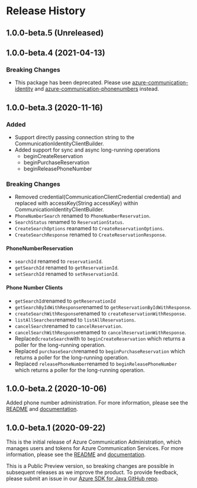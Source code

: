 # Release History

## 1.0.0-beta.5 (Unreleased)


## 1.0.0-beta.4 (2021-04-13)
### Breaking Changes
- This package has been deprecated. Please use [azure-communication-identity][identity] and [azure-communication-phonenumbers][phone_numbers] instead.

## 1.0.0-beta.3 (2020-11-16)
### Added
- Support directly passing connection string to the CommunicationIdentityClientBuilder.
- Added support for sync and async long-running operations
    - beginCreateReservation
    - beginPurchaseReservation
    - beginReleasePhoneNumber

### Breaking Changes
- Removed credential(CommunicationClientCredential credential) and replaced with
accessKey(String accessKey) within CommunicationIdentityClientBuilder.
- `PhoneNumberSearch` renamed to `PhoneNumberReservation`.
- `SearchStatus` renamed to `ReservationStatus`.
- `CreateSearchOptions` reanamed to `CreateReservationOptions`.
- `CreateSearchResponse` renamed to `CreateReservationResponse`.

#### PhoneNumberReservation
- `searchId` renamed to `reservationId`.
- `getSearchId` renamed to `getReservationId`.
- `setSearchId` renamed to `setReservationId`.

#### Phone Number Clients
- `getSearchId`renamed to `getReservationId`
- `getSearchByIdWithResponse`renamed to `getReservationByIdWithResponse`.
- `createSearchWithResponse`renamed to `createReservationWithResponse`.
- `listAllSearches`renamed to `listAllReservations`.
- `cancelSearch`renamed to `cancelReservation`.
- `cancelSearchWithResponse`renamed to `cancelReservationWithResponse`.
- Replaced`createSearch`with to `beginCreateReservation` which returns a poller for the long-running operation.
- Replaced `purchaseSearch`renamed to `beginPurchaseReservation` which returns a poller for the long-running operation.
- Replaced `releasePhoneNumber`renamed to `beginReleasePhoneNumber` which returns a poller for the long-running operation.


## 1.0.0-beta.2 (2020-10-06)
Added phone number administration. For more information, please see the [README][read_me] and [documentation][documentation].

## 1.0.0-beta.1 (2020-09-22)
This is the initial release of Azure Communication Administration, which manages users and tokens for Azure Communication Services. For more information, please see the [README][read_me] and [documentation][documentation].

This is a Public Preview version, so breaking changes are possible in subsequent releases as we improve the product. To provide feedback, please submit an issue in our [Azure SDK for Java GitHub repo](https://github.com/Azure/azure-sdk-for-java/issues).

<!-- LINKS -->
[read_me]: https://github.com/Azure/azure-sdk-for-java/blob/azure-communication-administration_1.0.0-beta.3/sdk/communication/azure-communication-administration/README.md
[documentation]: https://docs.microsoft.com/azure/communication-services/quickstarts/access-tokens?pivots=programming-language-java
[identity]: https://search.maven.org/artifact/com.azure/azure-communication-identity
[phone_numbers]: https://search.maven.org/artifact/com.azure/azure-communication-phonenumbers
